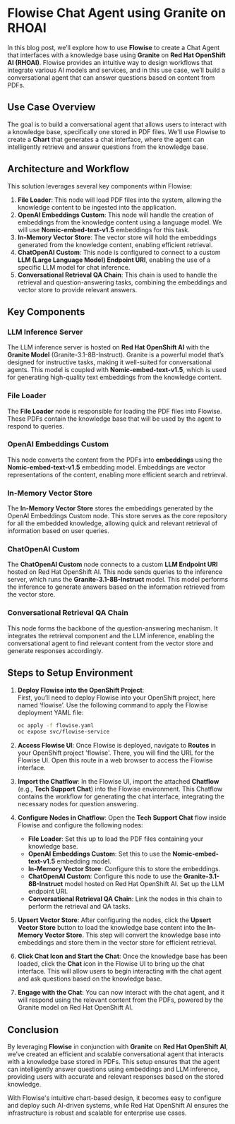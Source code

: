 # Flowise Chat Agent using Granite on RHOAI

In this blog post, we’ll explore how to use **Flowise** to create a Chat Agent that interfaces with a knowledge base using **Granite** on **Red Hat OpenShift AI (RHOAI)**. Flowise provides an intuitive way to design workflows that integrate various AI models and services, and in this use case, we’ll build a conversational agent that can answer questions based on content from PDFs.

## Use Case Overview

The goal is to build a conversational agent that allows users to interact with a knowledge base, specifically one stored in PDF files. We'll use Flowise to create a **Chart** that generates a chat interface, where the agent can intelligently retrieve and answer questions from the knowledge base.

## Architecture and Workflow

This solution leverages several key components within Flowise:

1. **File Loader**: This node will load PDF files into the system, allowing the knowledge content to be ingested into the application.
2. **OpenAI Embeddings Custom**: This node will handle the creation of embeddings from the knowledge content using a language model. We will use **Nomic-embed-text-v1.5** embeddings for this task.
3. **In-Memory Vector Store**: The vector store will hold the embeddings generated from the knowledge content, enabling efficient retrieval.
4. **ChatOpenAI Custom**: This node is configured to connect to a custom **LLM (Large Language Model) Endpoint URI**, enabling the use of a specific LLM model for chat inference.
5. **Conversational Retrieval QA Chain**: This chain is used to handle the retrieval and question-answering tasks, combining the embeddings and vector store to provide relevant answers.

## Key Components

### **LLM Inference Server**  
The LLM inference server is hosted on **Red Hat OpenShift AI** with the **Granite Model** (Granite-3.1-8B-Instruct). Granite is a powerful model that’s designed for instructive tasks, making it well-suited for conversational agents. This model is coupled with **Nomic-embed-text-v1.5**, which is used for generating high-quality text embeddings from the knowledge content.

### **File Loader**  
The **File Loader** node is responsible for loading the PDF files into Flowise. These PDFs contain the knowledge base that will be used by the agent to respond to queries.

### **OpenAI Embeddings Custom**  
This node converts the content from the PDFs into **embeddings** using the **Nomic-embed-text-v1.5** embedding model. Embeddings are vector representations of the content, enabling more efficient search and retrieval.

### **In-Memory Vector Store**  
The **In-Memory Vector Store** stores the embeddings generated by the OpenAI Embeddings Custom node. This store serves as the core repository for all the embedded knowledge, allowing quick and relevant retrieval of information based on user queries.

### **ChatOpenAI Custom**  
The **ChatOpenAI Custom** node connects to a custom **LLM Endpoint URI** hosted on Red Hat OpenShift AI. This node sends queries to the inference server, which runs the **Granite-3.1-8B-Instruct** model. This model performs the inference to generate answers based on the information retrieved from the vector store.

### **Conversational Retrieval QA Chain**  
This node forms the backbone of the question-answering mechanism. It integrates the retrieval component and the LLM inference, enabling the conversational agent to find relevant content from the vector store and generate responses accordingly.

## Steps to Setup Environment

1. **Deploy Flowise into the OpenShift Project**:  
   First, you’ll need to deploy Flowise into your OpenShift project, here named ‘flowise’. Use the following command to apply the Flowise deployment YAML file:

   ```bash
   oc apply -f flowise.yaml
   oc expose svc/flowise-service

2. **Access Flowise UI**:
Once Flowise is deployed, navigate to **Routes** in your OpenShift project 'flowise'. There, you will find the URL for the Flowise UI. Open this route in a web browser to access the Flowise interface.

3. **Import the Chatflow**:
In the Flowise UI, import the attached **Chatflow** (e.g., **Tech Support Chat**) into the Flowise environment. This Chatflow contains the workflow for generating the chat interface, integrating the necessary nodes for question answering.

4. **Configure Nodes in Chatflow**:
Open the **Tech Support Chat** flow inside Flowise and configure the following nodes:

    - **File Loader**: Set this up to load the PDF files containing your knowledge base.
    - **OpenAI Embeddings Custom**: Set this to use the **Nomic-embed-text-v1.5** embedding model.
    - **In-Memory Vector Store**: Configure this to store the embeddings.
    - **ChatOpenAI Custom**: Configure this node to use the **Granite-3.1-8B-Instruct** model hosted on Red Hat OpenShift AI. Set up the LLM endpoint URI.
    - **Conversational Retrieval QA Chain**: Link the nodes in this chain to perform the retrieval and QA tasks.

5. **Upsert Vector Store**:
After configuring the nodes, click the **Upsert Vector Store** button to load the knowledge base content into the **In-Memory Vector Store**. This step will convert the knowledge base into embeddings and store them in the vector store for efficient retrieval.

6. **Click Chat Icon and Start the Chat**:
Once the knowledge base has been loaded, click the **Chat** icon in the Flowise UI to bring up the chat interface. This will allow users to begin interacting with the chat agent and ask questions based on the knowledge base.

7. **Engage with the Chat**:
You can now interact with the chat agent, and it will respond using the relevant content from the PDFs, powered by the Granite model on Red Hat OpenShift AI.

## Conclusion
By leveraging **Flowise** in conjunction with **Granite** on **Red Hat OpenShift AI**, we’ve created an efficient and scalable conversational agent that interacts with a knowledge base stored in PDFs. This setup ensures that the agent can intelligently answer questions using embeddings and LLM inference, providing users with accurate and relevant responses based on the stored knowledge.

With Flowise's intuitive chart-based design, it becomes easy to configure and deploy such AI-driven systems, while Red Hat OpenShift AI ensures the infrastructure is robust and scalable for enterprise use cases.
